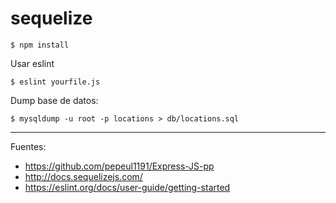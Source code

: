 # sequelize

    $ npm install

Usar eslint

    $ eslint yourfile.js

Dump base de datos:

    $ mysqldump -u root -p locations > db/locations.sql

---

Fuentes:

+ https://github.com/pepeul1191/Express-JS-pp
+ http://docs.sequelizejs.com/
+ https://eslint.org/docs/user-guide/getting-started